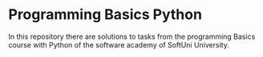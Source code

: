 # Programming Basics Python
In this repository there are solutions to tasks from the programming Basics course with Python of the software academy of SoftUni University.
